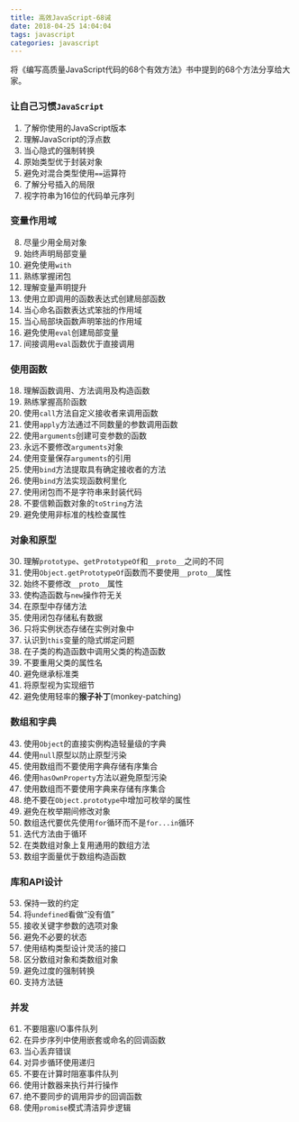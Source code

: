 ```yaml
---
title: 高效JavaScript-68诫
date: 2018-04-25 14:04:04
tags: javascript
categories: javascript
---
```


将《编写高质量JavaScript代码的68个有效方法》书中提到的68个方法分享给大家。

### 让自己习惯`JavaScript`

1. 了解你使用的JavaScript版本
2. 理解JavaScript的浮点数
3. 当心隐式的强制转换
4. 原始类型优于封装对象
5. 避免对混合类型使用`==`运算符
6. 了解分号插入的局限
7. 视字符串为16位的代码单元序列

<!-- more -->

### 变量作用域

8. 尽量少用全局对象
9. 始终声明局部变量
10. 避免使用`with`
11. 熟练掌握闭包
12. 理解变量声明提升
13. 使用立即调用的函数表达式创建局部函数
14. 当心命名函数表达式笨拙的作用域
15. 当心局部块函数声明笨拙的作用域
16. 避免使用`eval`创建局部变量
17. 间接调用`eval`函数优于直接调用

### 使用函数

18. 理解函数调用、方法调用及构造函数
19. 熟练掌握高阶函数
20. 使用`call`方法自定义接收者来调用函数
21. 使用`apply`方法通过不同数量的参数调用函数
22. 使用`arguments`创建可变参数的函数
23. 永远不要修改`arguments`对象
24. 使用变量保存`arguments`的引用
25. 使用`bind`方法提取具有确定接收者的方法
26. 使用`bind`方法实现函数柯里化
27. 使用闭包而不是字符串来封装代码
28. 不要信赖函数对象的`toString`方法
29. 避免使用非标准的栈检查属性

### 对象和原型

30. 理解`prototype`、`getPrototypeOf`和`__proto__`之间的不同
31. 使用`Object.getPrototypeOf`函数而不要使用`__proto__`属性
32. 始终不要修改`__proto__`属性
33. 使构造函数与`new`操作符无关
34. 在原型中存储方法
35. 使用闭包存储私有数据
36. 只将实例状态存储在实例对象中
37. 认识到`this`变量的隐式绑定问题
38. 在子类的构造函数中调用父类的构造函数
39. 不要重用父类的属性名
40. 避免继承标准类
41. 将原型视为实现细节
42. 避免使用轻率的**猴子补丁**(monkey-patching)

### 数组和字典

43. 使用`Object`的直接实例构造轻量级的字典
44. 使用`null`原型以防止原型污染
44. 使用数组而不要使用字典存储有序集合
45. 使用`hasOwnProperty`方法以避免原型污染
46. 使用数组而不要使用字典来存储有序集合
47. 绝不要在`Object.prototype`中增加可枚举的属性
48. 避免在枚举期间修改对象
49. 数组迭代要优先使用`for`循环而不是`for...in`循环
50. 迭代方法由于循环
51. 在类数组对象上复用通用的数组方法
52. 数组字面量优于数组构造函数

### 库和API设计

53. 保持一致的约定
54. 将`undefined`看做“没有值”
55. 接收关键字参数的选项对象
56. 避免不必要的状态
57. 使用结构类型设计灵活的接口
58. 区分数组对象和类数组对象
59. 避免过度的强制转换
60. 支持方法链

### 并发

61. 不要阻塞I/O事件队列
62. 在异步序列中使用嵌套或命名的回调函数
63. 当心丢弃错误
64. 对异步循环使用递归
65. 不要在计算时阻塞事件队列
66. 使用计数器来执行并行操作
67. 绝不要同步的调用异步的回调函数
68. 使用`promise`模式清洁异步逻辑